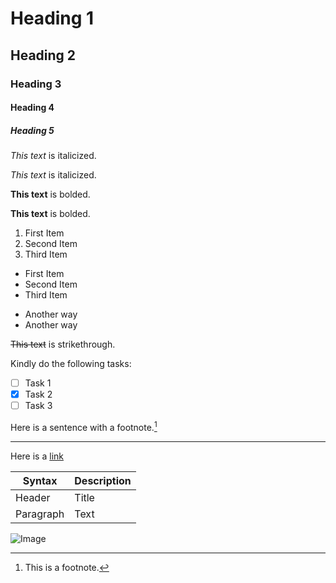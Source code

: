 <!--Headings -->
# Heading 1
## Heading 2
### Heading 3
#### Heading 4
##### Heading 5


<!-- Italics -->
*This text* is italicized.

_This text_ is italicized.

<!--Strong -->
**This text** is bolded.

__This text__ is bolded.

<!-- Ordered List -->
1. First Item
2. Second Item
3. Third Item

<!-- Unordered List -->
- First Item
- Second Item 
- Third Item
* Another way
* Another way

<!-- strikethrough -->
~~This text~~ is strikethrough.

<!-- Task List -->
Kindly do the following tasks:
- [ ] Task 1
- [x] Task 2
- [ ] Task 3

<!-- Footnote -->
Here is a sentence with a footnote.[^1]

<!-- Horizontal Rule -->
---

<!-- Link -->
Here is a [link](https://www.google.com)


<!-- Table -->
| Syntax | Description |
| ----------- | ----------- |
| Header | Title |
| Paragraph | Text |








[^1]: This is a footnote.

<!-- Image -->
![Image](https://www.google.com/images/branding/googlelogo/2x/googlelogo_color_272x92dp.png)